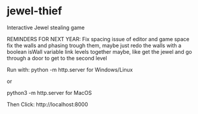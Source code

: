 # jewel-thief
Interactive Jewel stealing game

REMINDERS FOR NEXT YEAR:
Fix spacing issue of editor and game space
fix the walls and phasing trough them, maybe just redo the walls with a boolean isWall variable
link levels together maybe, like get the jewel and go through a door to get to the second level


Run with: 
python -m http.server for Windows/Linux

or 

python3 -m http.server for MacOS


Then Click: 
http://localhost:8000

